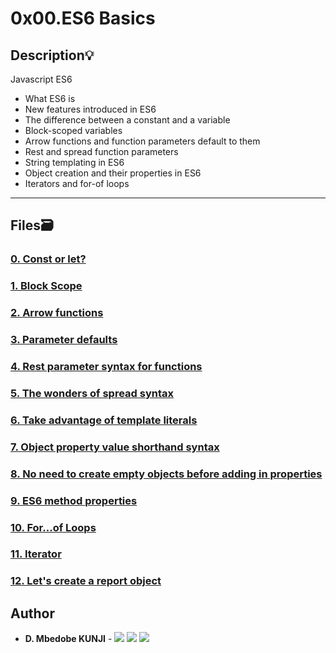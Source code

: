 # 0x00.ES6 Basics

## Description:bulb:

Javascript ES6

- What ES6 is
- New features introduced in ES6
- The difference between a constant and a variable
- Block-scoped variables
- Arrow functions and function parameters default to them
- Rest and spread function parameters
- String templating in ES6
- Object creation and their properties in ES6
- Iterators and for-of loops


---

## Files:card_file_box:

### [0. Const or let?](./0-constants.js)

### [1. Block Scope](./1-block-scoped.js)

### [2. Arrow functions](./2-arrow.js)

### [3. Parameter defaults](./3-default-parameter.js)

### [4. Rest parameter syntax for functions](./4-rest-parameter.js)

### [5. The wonders of spread syntax](./5-spread-operator.js)

### [6. Take advantage of template literals](./6-string-interpolation.js)

### [7. Object property value shorthand syntax](./7-getBudgetObject.js)

### [8. No need to create empty objects before adding in properties](./8-getBudgetCurrentYear.js)

### [9. ES6 method properties](./9-getFullBudget.js)

### [10. For...of Loops](./10-loops.js)

### [11. Iterator](./11-createEmployeesObject.js)

### [12. Let's create a report object](./12-createReportObject.js)

## Author

- **D. Mbedobe KUNJI** - [<img src="https://img.shields.io/badge/GitHub-181717.svg?&style=plastic&logo=github&logoColor=white"/>](https://github.com/Mbedobe)
  [<img src="https://img.shields.io/badge/Twitter-1DA1F2.svg?&style=plastic&logo=twitter&logoColor=white"/>](https://twitter.com/@kd_mbedobe)
  [<img src="https://img.shields.io/badge/Linkedin-0A66C2.svg?&style=plastic&logo=linkedin&logoColor=white"/>](https://www.linkedin.com/in/danielmbedobe/)
  
